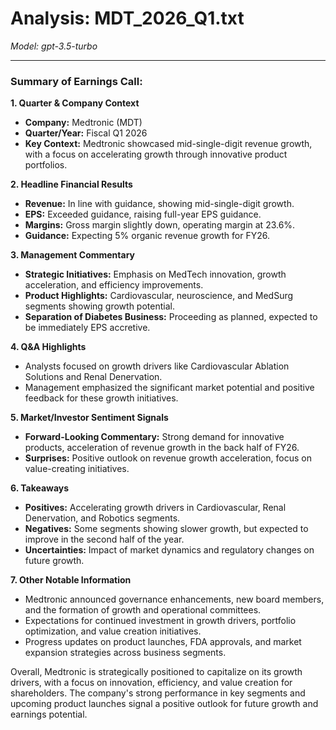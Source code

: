 # Analysis: MDT_2026_Q1.txt

*Model: gpt-3.5-turbo*

---

### Summary of Earnings Call:

**1. Quarter & Company Context**
- **Company:** Medtronic (MDT)
- **Quarter/Year:** Fiscal Q1 2026
- **Key Context:** Medtronic showcased mid-single-digit revenue growth, with a focus on accelerating growth through innovative product portfolios.

**2. Headline Financial Results**
- **Revenue:** In line with guidance, showing mid-single-digit growth.
- **EPS:** Exceeded guidance, raising full-year EPS guidance.
- **Margins:** Gross margin slightly down, operating margin at 23.6%.
- **Guidance:** Expecting 5% organic revenue growth for FY26.

**3. Management Commentary**
- **Strategic Initiatives:** Emphasis on MedTech innovation, growth acceleration, and efficiency improvements.
- **Product Highlights:** Cardiovascular, neuroscience, and MedSurg segments showing growth potential.
- **Separation of Diabetes Business:** Proceeding as planned, expected to be immediately EPS accretive.

**4. Q&A Highlights**
- Analysts focused on growth drivers like Cardiovascular Ablation Solutions and Renal Denervation.
- Management emphasized the significant market potential and positive feedback for these growth initiatives.

**5. Market/Investor Sentiment Signals**
- **Forward-Looking Commentary:** Strong demand for innovative products, acceleration of revenue growth in the back half of FY26.
- **Surprises:** Positive outlook on revenue growth acceleration, focus on value-creating initiatives.

**6. Takeaways**
- **Positives:** Accelerating growth drivers in Cardiovascular, Renal Denervation, and Robotics segments.
- **Negatives:** Some segments showing slower growth, but expected to improve in the second half of the year.
- **Uncertainties:** Impact of market dynamics and regulatory changes on future growth.

**7. Other Notable Information**
- Medtronic announced governance enhancements, new board members, and the formation of growth and operational committees.
- Expectations for continued investment in growth drivers, portfolio optimization, and value creation initiatives.
- Progress updates on product launches, FDA approvals, and market expansion strategies across business segments.

Overall, Medtronic is strategically positioned to capitalize on its growth drivers, with a focus on innovation, efficiency, and value creation for shareholders. The company's strong performance in key segments and upcoming product launches signal a positive outlook for future growth and earnings potential.